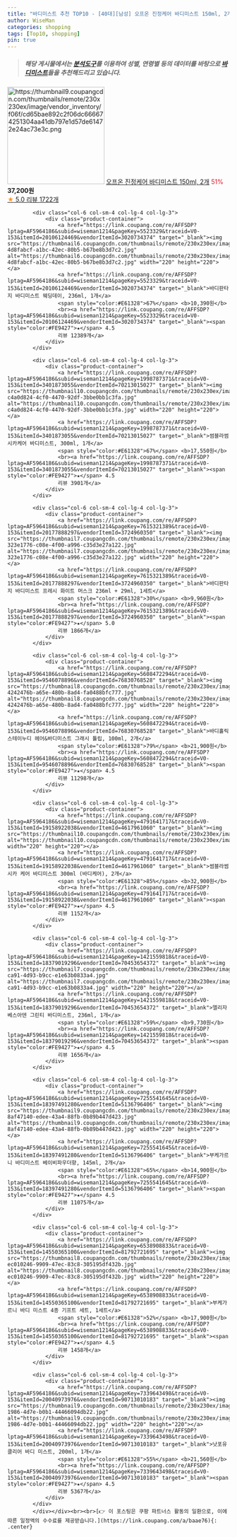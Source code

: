 ```yaml
---
title: "바디미스트 추천 TOP10 - [40대][남성] 오프온 진정케어 바디미스트 150ml, 2개"
author: WiseMan
categories: shopping
tags: [Top10, shopping]
pin: true
---
```


> ##### 해당 게시물에서는 [**분석도구**](https://itemscout.io/)를 이용하여 **성별**, **연령별** 등의 데이터를 바탕으로 [**바디미스트**](https://link.coupang.com/a/baae76)들을 추천해드리고 있습니다.
<div class="container"><div class="row">
            <div class="col-6 col-sm-4 col-lg-4 col-lg-3">
                <div class="product-container">
                    <a href="https://link.coupang.com/re/AFFSDP?lptag=AF5964186&subid=wiseman1214&pageKey=7723768228&traceid=V0-153&itemId=21762433899&vendorItemId=88811380996" target="_blank"><img src="https://thumbnail9.coupangcdn.com/thumbnails/remote/230x230ex/image/vendor_inventory/f06f/cd65bae892c2f06dc666674251304aa41db797e1d57de61472e24ac73e3c.png" alt="https://thumbnail9.coupangcdn.com/thumbnails/remote/230x230ex/image/vendor_inventory/f06f/cd65bae892c2f06dc666674251304aa41db797e1d57de61472e24ac73e3c.png" width="220" height="220"></a>
                    <a href="https://link.coupang.com/re/AFFSDP?lptag=AF5964186&subid=wiseman1214&pageKey=7723768228&traceid=V0-153&itemId=21762433899&vendorItemId=88811380996" target="_blank">오프온 진정케어 바디미스트 150ml, 2개</a>
                    <span style="color:#E61328">51%</span> <b>37,200원</b>
                    <br><a href="https://link.coupang.com/re/AFFSDP?lptag=AF5964186&subid=wiseman1214&pageKey=7723768228&traceid=V0-153&itemId=21762433899&vendorItemId=88811380996" target="_blank"><span style="color:#FE9427">★</span> 5.0
                    리뷰 1722개</a>
                </div>
            </div>
            
            <div class="col-6 col-sm-4 col-lg-4 col-lg-3">
                <div class="product-container">
                    <a href="https://link.coupang.com/re/AFFSDP?lptag=AF5964186&subid=wiseman1214&pageKey=5523329&traceid=V0-153&itemId=20106124469&vendorItemId=3020734374" target="_blank"><img src="https://thumbnail6.coupangcdn.com/thumbnails/remote/230x230ex/image/retail/images/440397716966885-4d8fabcf-a1bc-42ec-80b5-b67be8b3d7c2.jpg" alt="https://thumbnail6.coupangcdn.com/thumbnails/remote/230x230ex/image/retail/images/440397716966885-4d8fabcf-a1bc-42ec-80b5-b67be8b3d7c2.jpg" width="220" height="220"></a>
                    <a href="https://link.coupang.com/re/AFFSDP?lptag=AF5964186&subid=wiseman1214&pageKey=5523329&traceid=V0-153&itemId=20106124469&vendorItemId=3020734374" target="_blank">바디판타지 바디미스트 웨딩데이, 236ml, 1개</a>
                    <span style="color:#E61328">67%</span> <b>10,390원</b>
                    <br><a href="https://link.coupang.com/re/AFFSDP?lptag=AF5964186&subid=wiseman1214&pageKey=5523329&traceid=V0-153&itemId=20106124469&vendorItemId=3020734374" target="_blank"><span style="color:#FE9427">★</span> 4.5
                    리뷰 12389개</a>
                </div>
            </div>
            
            <div class="col-6 col-sm-4 col-lg-4 col-lg-3">
                <div class="product-container">
                    <a href="https://link.coupang.com/re/AFFSDP?lptag=AF5964186&subid=wiseman1214&pageKey=1998787371&traceid=V0-153&itemId=3401873055&vendorItemId=70213015027" target="_blank"><img src="https://thumbnail10.coupangcdn.com/thumbnails/remote/230x230ex/image/retail/images/3757250854501624-c4a0d824-4cf0-4470-92df-3bbe0bb1c3fa.jpg" alt="https://thumbnail10.coupangcdn.com/thumbnails/remote/230x230ex/image/retail/images/3757250854501624-c4a0d824-4cf0-4470-92df-3bbe0bb1c3fa.jpg" width="220" height="220"></a>
                    <a href="https://link.coupang.com/re/AFFSDP?lptag=AF5964186&subid=wiseman1214&pageKey=1998787371&traceid=V0-153&itemId=3401873055&vendorItemId=70213015027" target="_blank">썸블라썸 시카케어 바디미스트, 300ml, 1개</a>
                    <span style="color:#E61328">67%</span> <b>17,550원</b>
                    <br><a href="https://link.coupang.com/re/AFFSDP?lptag=AF5964186&subid=wiseman1214&pageKey=1998787371&traceid=V0-153&itemId=3401873055&vendorItemId=70213015027" target="_blank"><span style="color:#FE9427">★</span> 4.5
                    리뷰 3901개</a>
                </div>
            </div>
            
            <div class="col-6 col-sm-4 col-lg-4 col-lg-3">
                <div class="product-container">
                    <a href="https://link.coupang.com/re/AFFSDP?lptag=AF5964186&subid=wiseman1214&pageKey=7615321389&traceid=V0-153&itemId=20177888297&vendorItemId=3724960350" target="_blank"><img src="https://thumbnail7.coupangcdn.com/thumbnails/remote/230x230ex/image/retail/images/2445631751689763-323e1776-c08e-4f00-a996-c35d3e27a122.jpg" alt="https://thumbnail7.coupangcdn.com/thumbnails/remote/230x230ex/image/retail/images/2445631751689763-323e1776-c08e-4f00-a996-c35d3e27a122.jpg" width="220" height="220"></a>
                    <a href="https://link.coupang.com/re/AFFSDP?lptag=AF5964186&subid=wiseman1214&pageKey=7615321389&traceid=V0-153&itemId=20177888297&vendorItemId=3724960350" target="_blank">바디판타지 바디미스트 프레시 화이트 머스크 236ml + 29ml, 1세트</a>
                    <span style="color:#E61328">30%</span> <b>9,960원</b>
                    <br><a href="https://link.coupang.com/re/AFFSDP?lptag=AF5964186&subid=wiseman1214&pageKey=7615321389&traceid=V0-153&itemId=20177888297&vendorItemId=3724960350" target="_blank"><span style="color:#FE9427">★</span> 5.0
                    리뷰 1866개</a>
                </div>
            </div>
            
            <div class="col-6 col-sm-4 col-lg-4 col-lg-3">
                <div class="product-container">
                    <a href="https://link.coupang.com/re/AFFSDP?lptag=AF5964186&subid=wiseman1214&pageKey=5608472294&traceid=V0-153&itemId=9546078896&vendorItemId=76830768528" target="_blank"><img src="https://thumbnail8.coupangcdn.com/thumbnails/remote/230x230ex/image/retail/images/4424731559337342-4242476b-a65e-480b-8ad4-fa0488bfc777.jpg" alt="https://thumbnail8.coupangcdn.com/thumbnails/remote/230x230ex/image/retail/images/4424731559337342-4242476b-a65e-480b-8ad4-fa0488bfc777.jpg" width="220" height="220"></a>
                    <a href="https://link.coupang.com/re/AFFSDP?lptag=AF5964186&subid=wiseman1214&pageKey=5608472294&traceid=V0-153&itemId=9546078896&vendorItemId=76830768528" target="_blank">바디홀릭 스테이누디 헤어&바디미스트 그래시 튤립, 100ml, 2개</a>
                    <span style="color:#E61328">79%</span> <b>21,900원</b>
                    <br><a href="https://link.coupang.com/re/AFFSDP?lptag=AF5964186&subid=wiseman1214&pageKey=5608472294&traceid=V0-153&itemId=9546078896&vendorItemId=76830768528" target="_blank"><span style="color:#FE9427">★</span> 4.5
                    리뷰 11298개</a>
                </div>
            </div>
            
            <div class="col-6 col-sm-4 col-lg-4 col-lg-3">
                <div class="product-container">
                    <a href="https://link.coupang.com/re/AFFSDP?lptag=AF5964186&subid=wiseman1214&pageKey=4791641717&traceid=V0-153&itemId=19158922038&vendorItemId=4617961060" target="_blank"><img src="https://thumbnail10.coupangcdn.com/thumbnails/remote/230x230ex/image/vendor_inventory/39eb/54f1dead9ba65a423681b9ba37e30678539237804c2d8e50c2f4556a7b96.jpg" alt="https://thumbnail10.coupangcdn.com/thumbnails/remote/230x230ex/image/vendor_inventory/39eb/54f1dead9ba65a423681b9ba37e30678539237804c2d8e50c2f4556a7b96.jpg" width="220" height="220"></a>
                    <a href="https://link.coupang.com/re/AFFSDP?lptag=AF5964186&subid=wiseman1214&pageKey=4791641717&traceid=V0-153&itemId=19158922038&vendorItemId=4617961060" target="_blank">썸블라썸 시카 케어 바디미스트 300ml (바디케어), 2개</a>
                    <span style="color:#E61328">85%</span> <b>32,900원</b>
                    <br><a href="https://link.coupang.com/re/AFFSDP?lptag=AF5964186&subid=wiseman1214&pageKey=4791641717&traceid=V0-153&itemId=19158922038&vendorItemId=4617961060" target="_blank"><span style="color:#FE9427">★</span> 4.5
                    리뷰 1152개</a>
                </div>
            </div>
            
            <div class="col-6 col-sm-4 col-lg-4 col-lg-3">
                <div class="product-container">
                    <a href="https://link.coupang.com/re/AFFSDP?lptag=AF5964186&subid=wiseman1214&pageKey=1421559818&traceid=V0-153&itemId=18379019296&vendorItemId=70453654372" target="_blank"><img src="https://thumbnail7.coupangcdn.com/thumbnails/remote/230x230ex/image/retail/images/2020/03/24/15/4/601e853a-ca91-4d93-b9cc-e1e63b0833a4.jpg" alt="https://thumbnail7.coupangcdn.com/thumbnails/remote/230x230ex/image/retail/images/2020/03/24/15/4/601e853a-ca91-4d93-b9cc-e1e63b0833a4.jpg" width="220" height="220"></a>
                    <a href="https://link.coupang.com/re/AFFSDP?lptag=AF5964186&subid=wiseman1214&pageKey=1421559818&traceid=V0-153&itemId=18379019296&vendorItemId=70453654372" target="_blank">엘리자베스아덴 그린티 바디미스트, 236ml, 1개</a>
                    <span style="color:#E61328">59%</span> <b>9,730원</b>
                    <br><a href="https://link.coupang.com/re/AFFSDP?lptag=AF5964186&subid=wiseman1214&pageKey=1421559818&traceid=V0-153&itemId=18379019296&vendorItemId=70453654372" target="_blank"><span style="color:#FE9427">★</span> 4.5
                    리뷰 1656개</a>
                </div>
            </div>
            
            <div class="col-6 col-sm-4 col-lg-4 col-lg-3">
                <div class="product-container">
                    <a href="https://link.coupang.com/re/AFFSDP?lptag=AF5964186&subid=wiseman1214&pageKey=7255541645&traceid=V0-153&itemId=18397491280&vendorItemId=5136796406" target="_blank"><img src="https://thumbnail9.coupangcdn.com/thumbnails/remote/230x230ex/image/retail/images/1251920265770174-8af47140-edee-43a4-88fb-0b89b447d423.jpg" alt="https://thumbnail9.coupangcdn.com/thumbnails/remote/230x230ex/image/retail/images/1251920265770174-8af47140-edee-43a4-88fb-0b89b447d423.jpg" width="220" height="220"></a>
                    <a href="https://link.coupang.com/re/AFFSDP?lptag=AF5964186&subid=wiseman1214&pageKey=7255541645&traceid=V0-153&itemId=18397491280&vendorItemId=5136796406" target="_blank">부케가르니 바디미스트 베이비파우더향, 145ml, 2개</a>
                    <span style="color:#E61328">65%</span> <b>14,900원</b>
                    <br><a href="https://link.coupang.com/re/AFFSDP?lptag=AF5964186&subid=wiseman1214&pageKey=7255541645&traceid=V0-153&itemId=18397491280&vendorItemId=5136796406" target="_blank"><span style="color:#FE9427">★</span> 4.5
                    리뷰 11075개</a>
                </div>
            </div>
            
            <div class="col-6 col-sm-4 col-lg-4 col-lg-3">
                <div class="product-container">
                    <a href="https://link.coupang.com/re/AFFSDP?lptag=AF5964186&subid=wiseman1214&pageKey=6538908833&traceid=V0-153&itemId=14550365100&vendorItemId=81792721695" target="_blank"><img src="https://thumbnail8.coupangcdn.com/thumbnails/remote/230x230ex/image/retail/images/3062987709787085-ec010246-9909-47ec-83c8-305195df432b.jpg" alt="https://thumbnail8.coupangcdn.com/thumbnails/remote/230x230ex/image/retail/images/3062987709787085-ec010246-9909-47ec-83c8-305195df432b.jpg" width="220" height="220"></a>
                    <a href="https://link.coupang.com/re/AFFSDP?lptag=AF5964186&subid=wiseman1214&pageKey=6538908833&traceid=V0-153&itemId=14550365100&vendorItemId=81792721695" target="_blank">부케가르니 바디 미스트 4종 기프트 세트, 1세트</a>
                    <span style="color:#E61328">52%</span> <b>17,900원</b>
                    <br><a href="https://link.coupang.com/re/AFFSDP?lptag=AF5964186&subid=wiseman1214&pageKey=6538908833&traceid=V0-153&itemId=14550365100&vendorItemId=81792721695" target="_blank"><span style="color:#FE9427">★</span> 4.5
                    리뷰 1458개</a>
                </div>
            </div>
            
            <div class="col-6 col-sm-4 col-lg-4 col-lg-3">
                <div class="product-container">
                    <a href="https://link.coupang.com/re/AFFSDP?lptag=AF5964186&subid=wiseman1214&pageKey=7339643498&traceid=V0-153&itemId=20040973976&vendorItemId=90713010183" target="_blank"><img src="https://thumbnail9.coupangcdn.com/thumbnails/remote/230x230ex/image/retail/images/2024/07/15/17/0/211cbb93-1986-4d7e-b0b1-44466094db22.jpg" alt="https://thumbnail9.coupangcdn.com/thumbnails/remote/230x230ex/image/retail/images/2024/07/15/17/0/211cbb93-1986-4d7e-b0b1-44466094db22.jpg" width="220" height="220"></a>
                    <a href="https://link.coupang.com/re/AFFSDP?lptag=AF5964186&subid=wiseman1214&pageKey=7339643498&traceid=V0-153&itemId=20040973976&vendorItemId=90713010183" target="_blank">낫포유 클리어 바디 미스트, 200ml, 1개</a>
                    <span style="color:#E61328">55%</span> <b>21,560원</b>
                    <br><a href="https://link.coupang.com/re/AFFSDP?lptag=AF5964186&subid=wiseman1214&pageKey=7339643498&traceid=V0-153&itemId=20040973976&vendorItemId=90713010183" target="_blank"><span style="color:#FE9427">★</span> 4.5
                    리뷰 5367개</a>
                </div>
            </div>
            </div></div><br><br>[👉 이 포스팅은 쿠팡 파트너스 활동의 일환으로, 이에 따른 일정액의 수수료를 제공받습니다.](https://link.coupang.com/a/baae76){: .center}